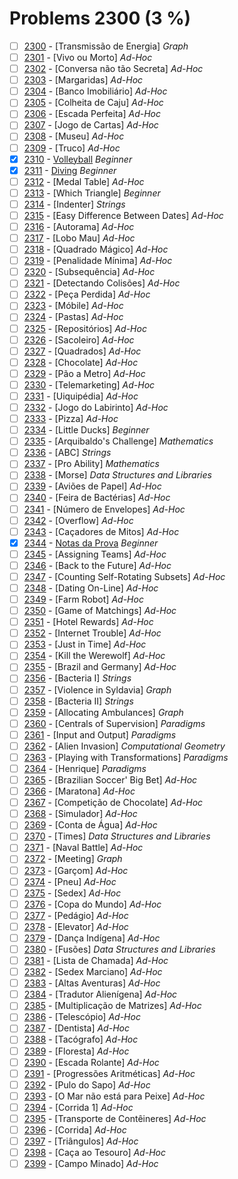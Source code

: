 # Problems 2300 (3 %)


- [ ] [2300](https://www.beecrowd.com.br/judge/en/problems/view/2300) - [Transmissão de Energia] *Graph*
- [ ] [2301](https://www.beecrowd.com.br/judge/en/problems/view/2301) - [Vivo ou Morto] *Ad-Hoc*
- [ ] [2302](https://www.beecrowd.com.br/judge/en/problems/view/2302) - [Conversa não tão Secreta] *Ad-Hoc*
- [ ] [2303](https://www.beecrowd.com.br/judge/en/problems/view/2303) - [Margaridas] *Ad-Hoc*
- [ ] [2304](https://www.beecrowd.com.br/judge/en/problems/view/2304) - [Banco Imobiliário] *Ad-Hoc*
- [ ] [2305](https://www.beecrowd.com.br/judge/en/problems/view/2305) - [Colheita de Caju] *Ad-Hoc*
- [ ] [2306](https://www.beecrowd.com.br/judge/en/problems/view/2306) - [Escada Perfeita] *Ad-Hoc*
- [ ] [2307](https://www.beecrowd.com.br/judge/en/problems/view/2307) - [Jogo de Cartas] *Ad-Hoc*
- [ ] [2308](https://www.beecrowd.com.br/judge/en/problems/view/2308) - [Museu] *Ad-Hoc*
- [ ] [2309](https://www.beecrowd.com.br/judge/en/problems/view/2309) - [Truco] *Ad-Hoc*
- [x] [2310](https://www.beecrowd.com.br/judge/en/problems/view/2310) - [Volleyball](https://github.com/Luc4sguilherme/beecrowd/blob/master/problems/[2300-2399]/2310/code.js) *Beginner*
- [x] [2311](https://www.beecrowd.com.br/judge/en/problems/view/2311) - [Diving](https://github.com/Luc4sguilherme/beecrowd/blob/master/problems/[2300-2399]/2311/code.js) *Beginner*
- [ ] [2312](https://www.beecrowd.com.br/judge/en/problems/view/2312) - [Medal Table] *Ad-Hoc*
- [ ] [2313](https://www.beecrowd.com.br/judge/en/problems/view/2313) - [Which Triangle] *Beginner*
- [ ] [2314](https://www.beecrowd.com.br/judge/en/problems/view/2314) - [Indenter] *Strings*
- [ ] [2315](https://www.beecrowd.com.br/judge/en/problems/view/2315) - [Easy Difference Between Dates] *Ad-Hoc*
- [ ] [2316](https://www.beecrowd.com.br/judge/en/problems/view/2316) - [Autorama] *Ad-Hoc*
- [ ] [2317](https://www.beecrowd.com.br/judge/en/problems/view/2317) - [Lobo Mau] *Ad-Hoc*
- [ ] [2318](https://www.beecrowd.com.br/judge/en/problems/view/2318) - [Quadrado Mágico] *Ad-Hoc*
- [ ] [2319](https://www.beecrowd.com.br/judge/en/problems/view/2319) - [Penalidade Mínima] *Ad-Hoc*
- [ ] [2320](https://www.beecrowd.com.br/judge/en/problems/view/2320) - [Subsequência] *Ad-Hoc*
- [ ] [2321](https://www.beecrowd.com.br/judge/en/problems/view/2321) - [Detectando Colisões] *Ad-Hoc*
- [ ] [2322](https://www.beecrowd.com.br/judge/en/problems/view/2322) - [Peça Perdida] *Ad-Hoc*
- [ ] [2323](https://www.beecrowd.com.br/judge/en/problems/view/2323) - [Móbile] *Ad-Hoc*
- [ ] [2324](https://www.beecrowd.com.br/judge/en/problems/view/2324) - [Pastas] *Ad-Hoc*
- [ ] [2325](https://www.beecrowd.com.br/judge/en/problems/view/2325) - [Repositórios] *Ad-Hoc*
- [ ] [2326](https://www.beecrowd.com.br/judge/en/problems/view/2326) - [Sacoleiro] *Ad-Hoc*
- [ ] [2327](https://www.beecrowd.com.br/judge/en/problems/view/2327) - [Quadrados] *Ad-Hoc*
- [ ] [2328](https://www.beecrowd.com.br/judge/en/problems/view/2328) - [Chocolate] *Ad-Hoc*
- [ ] [2329](https://www.beecrowd.com.br/judge/en/problems/view/2329) - [Pão a Metro] *Ad-Hoc*
- [ ] [2330](https://www.beecrowd.com.br/judge/en/problems/view/2330) - [Telemarketing] *Ad-Hoc*
- [ ] [2331](https://www.beecrowd.com.br/judge/en/problems/view/2331) - [Uiquipédia] *Ad-Hoc*
- [ ] [2332](https://www.beecrowd.com.br/judge/en/problems/view/2332) - [Jogo do Labirinto] *Ad-Hoc*
- [ ] [2333](https://www.beecrowd.com.br/judge/en/problems/view/2333) - [Pizza] *Ad-Hoc*
- [ ] [2334](https://www.beecrowd.com.br/judge/en/problems/view/2334) - [Little Ducks] *Beginner*
- [ ] [2335](https://www.beecrowd.com.br/judge/en/problems/view/2335) - [Arquibaldo's Challenge] *Mathematics*
- [ ] [2336](https://www.beecrowd.com.br/judge/en/problems/view/2336) - [ABC] *Strings*
- [ ] [2337](https://www.beecrowd.com.br/judge/en/problems/view/2337) - [Pro Ability] *Mathematics*
- [ ] [2338](https://www.beecrowd.com.br/judge/en/problems/view/2338) - [Morse] *Data Structures and Libraries*
- [ ] [2339](https://www.beecrowd.com.br/judge/en/problems/view/2339) - [Aviões de Papel] *Ad-Hoc*
- [ ] [2340](https://www.beecrowd.com.br/judge/en/problems/view/2340) - [Feira de Bactérias] *Ad-Hoc*
- [ ] [2341](https://www.beecrowd.com.br/judge/en/problems/view/2341) - [Número de Envelopes] *Ad-Hoc*
- [ ] [2342](https://www.beecrowd.com.br/judge/en/problems/view/2342) - [Overflow] *Ad-Hoc*
- [ ] [2343](https://www.beecrowd.com.br/judge/en/problems/view/2343) - [Caçadores de Mitos] *Ad-Hoc*
- [x] [2344](https://www.beecrowd.com.br/judge/en/problems/view/2344) - [Notas da Prova](https://github.com/Luc4sguilherme/beecrowd/blob/master/problems/[2300-2399]/2344/code.js) *Beginner*
- [ ] [2345](https://www.beecrowd.com.br/judge/en/problems/view/2345) - [Assigning Teams] *Ad-Hoc*
- [ ] [2346](https://www.beecrowd.com.br/judge/en/problems/view/2346) - [Back to the Future] *Ad-Hoc*
- [ ] [2347](https://www.beecrowd.com.br/judge/en/problems/view/2347) - [Counting Self-Rotating Subsets] *Ad-Hoc*
- [ ] [2348](https://www.beecrowd.com.br/judge/en/problems/view/2348) - [Dating On-Line] *Ad-Hoc*
- [ ] [2349](https://www.beecrowd.com.br/judge/en/problems/view/2349) - [Farm Robot] *Ad-Hoc*
- [ ] [2350](https://www.beecrowd.com.br/judge/en/problems/view/2350) - [Game of Matchings] *Ad-Hoc*
- [ ] [2351](https://www.beecrowd.com.br/judge/en/problems/view/2351) - [Hotel Rewards] *Ad-Hoc*
- [ ] [2352](https://www.beecrowd.com.br/judge/en/problems/view/2352) - [Internet Trouble] *Ad-Hoc*
- [ ] [2353](https://www.beecrowd.com.br/judge/en/problems/view/2353) - [Just in Time] *Ad-Hoc*
- [ ] [2354](https://www.beecrowd.com.br/judge/en/problems/view/2354) - [Kill the Werewolf] *Ad-Hoc*
- [ ] [2355](https://www.beecrowd.com.br/judge/en/problems/view/2355) - [Brazil and Germany] *Ad-Hoc*
- [ ] [2356](https://www.beecrowd.com.br/judge/en/problems/view/2356) - [Bacteria I] *Strings*
- [ ] [2357](https://www.beecrowd.com.br/judge/en/problems/view/2357) - [Violence in Syldavia] *Graph*
- [ ] [2358](https://www.beecrowd.com.br/judge/en/problems/view/2358) - [Bacteria II] *Strings*
- [ ] [2359](https://www.beecrowd.com.br/judge/en/problems/view/2359) - [Allocating Ambulances] *Graph*
- [ ] [2360](https://www.beecrowd.com.br/judge/en/problems/view/2360) - [Centrals of Supervision] *Paradigms*
- [ ] [2361](https://www.beecrowd.com.br/judge/en/problems/view/2361) - [Input and Output] *Paradigms*
- [ ] [2362](https://www.beecrowd.com.br/judge/en/problems/view/2362) - [Alien Invasion] *Computational Geometry*
- [ ] [2363](https://www.beecrowd.com.br/judge/en/problems/view/2363) - [Playing with Transformations] *Paradigms*
- [ ] [2364](https://www.beecrowd.com.br/judge/en/problems/view/2364) - [Henrique] *Paradigms*
- [ ] [2365](https://www.beecrowd.com.br/judge/en/problems/view/2365) - [Brazilian Soccer' Big Bet] *Ad-Hoc*
- [ ] [2366](https://www.beecrowd.com.br/judge/en/problems/view/2366) - [Maratona] *Ad-Hoc*
- [ ] [2367](https://www.beecrowd.com.br/judge/en/problems/view/2367) - [Competição de Chocolate] *Ad-Hoc*
- [ ] [2368](https://www.beecrowd.com.br/judge/en/problems/view/2368) - [Simulador] *Ad-Hoc*
- [ ] [2369](https://www.beecrowd.com.br/judge/en/problems/view/2369) - [Conta de Água] *Ad-Hoc*
- [ ] [2370](https://www.beecrowd.com.br/judge/en/problems/view/2370) - [Times] *Data Structures and Libraries*
- [ ] [2371](https://www.beecrowd.com.br/judge/en/problems/view/2371) - [Naval Battle] *Ad-Hoc*
- [ ] [2372](https://www.beecrowd.com.br/judge/en/problems/view/2372) - [Meeting] *Graph*
- [ ] [2373](https://www.beecrowd.com.br/judge/en/problems/view/2373) - [Garçom] *Ad-Hoc*
- [ ] [2374](https://www.beecrowd.com.br/judge/en/problems/view/2374) - [Pneu] *Ad-Hoc*
- [ ] [2375](https://www.beecrowd.com.br/judge/en/problems/view/2375) - [Sedex] *Ad-Hoc*
- [ ] [2376](https://www.beecrowd.com.br/judge/en/problems/view/2376) - [Copa do Mundo] *Ad-Hoc*
- [ ] [2377](https://www.beecrowd.com.br/judge/en/problems/view/2377) - [Pedágio] *Ad-Hoc*
- [ ] [2378](https://www.beecrowd.com.br/judge/en/problems/view/2378) - [Elevator] *Ad-Hoc*
- [ ] [2379](https://www.beecrowd.com.br/judge/en/problems/view/2379) - [Dança Indígena] *Ad-Hoc*
- [ ] [2380](https://www.beecrowd.com.br/judge/en/problems/view/2380) - [Fusões] *Data Structures and Libraries*
- [ ] [2381](https://www.beecrowd.com.br/judge/en/problems/view/2381) - [Lista de Chamada] *Ad-Hoc*
- [ ] [2382](https://www.beecrowd.com.br/judge/en/problems/view/2382) - [Sedex Marciano] *Ad-Hoc*
- [ ] [2383](https://www.beecrowd.com.br/judge/en/problems/view/2383) - [Altas Aventuras] *Ad-Hoc*
- [ ] [2384](https://www.beecrowd.com.br/judge/en/problems/view/2384) - [Tradutor Alienígena] *Ad-Hoc*
- [ ] [2385](https://www.beecrowd.com.br/judge/en/problems/view/2385) - [Multiplicação de Matrizes] *Ad-Hoc*
- [ ] [2386](https://www.beecrowd.com.br/judge/en/problems/view/2386) - [Telescópio] *Ad-Hoc*
- [ ] [2387](https://www.beecrowd.com.br/judge/en/problems/view/2387) - [Dentista] *Ad-Hoc*
- [ ] [2388](https://www.beecrowd.com.br/judge/en/problems/view/2388) - [Tacógrafo] *Ad-Hoc*
- [ ] [2389](https://www.beecrowd.com.br/judge/en/problems/view/2389) - [Floresta] *Ad-Hoc*
- [ ] [2390](https://www.beecrowd.com.br/judge/en/problems/view/2390) - [Escada Rolante] *Ad-Hoc*
- [ ] [2391](https://www.beecrowd.com.br/judge/en/problems/view/2391) - [Progressões Aritméticas] *Ad-Hoc*
- [ ] [2392](https://www.beecrowd.com.br/judge/en/problems/view/2392) - [Pulo do Sapo] *Ad-Hoc*
- [ ] [2393](https://www.beecrowd.com.br/judge/en/problems/view/2393) - [O Mar não está para Peixe] *Ad-Hoc*
- [ ] [2394](https://www.beecrowd.com.br/judge/en/problems/view/2394) - [Corrida 1] *Ad-Hoc*
- [ ] [2395](https://www.beecrowd.com.br/judge/en/problems/view/2395) - [Transporte de Contêineres] *Ad-Hoc*
- [ ] [2396](https://www.beecrowd.com.br/judge/en/problems/view/2396) - [Corrida] *Ad-Hoc*
- [ ] [2397](https://www.beecrowd.com.br/judge/en/problems/view/2397) - [Triângulos] *Ad-Hoc*
- [ ] [2398](https://www.beecrowd.com.br/judge/en/problems/view/2398) - [Caça ao Tesouro] *Ad-Hoc*
- [ ] [2399](https://www.beecrowd.com.br/judge/en/problems/view/2399) - [Campo Minado] *Ad-Hoc*